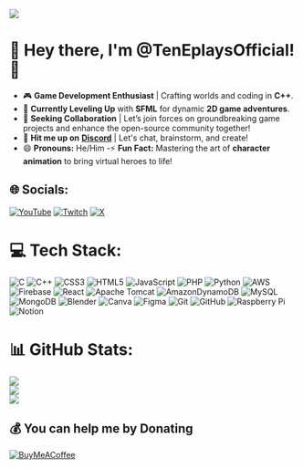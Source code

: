 [![](https://visitcount.itsvg.in/api?id=TenEplaysOfficial&icon=0&color=0)](https://visitcount.itsvg.in)

# 🌟 Hey there, I'm @TenEplaysOfficial! 🌟

- 🎮 **Game Development Enthusiast** | Crafting worlds and coding in **C++**.
- 🚀 **Currently Leveling Up** with **SFML** for dynamic **2D game adventures**.
- 🤝 **Seeking Collaboration** | Let’s join forces on groundbreaking game projects and enhance the open-source community together!
- 💬 **Hit me up on** [**Discord**](https://discord.com/invite/UH54hJ3SUx) | Let's chat, brainstorm, and create!
- 😄 **Pronouns:** He/Him
-⚡ **Fun Fact:** Mastering the art of **character animation** to bring virtual heroes to life!



## 🌐 Socials:
[![YouTube](https://img.shields.io/badge/YouTube-%23FF0000.svg?logo=YouTube&logoColor=white)](https://youtube.com/@teneplays) [![Twitch](https://img.shields.io/badge/Twitch-%239146FF.svg?logo=Twitch&logoColor=white)](https://twitch.tv/teneplays) [![X](https://img.shields.io/badge/X-black.svg?logo=X&logoColor=white)](https://x.com/teneplays) 


# 💻 Tech Stack:
![C](https://img.shields.io/badge/c-%2300599C.svg?style=plastic&logo=c&logoColor=white) ![C++](https://img.shields.io/badge/c++-%2300599C.svg?style=plastic&logo=c%2B%2B&logoColor=white) ![CSS3](https://img.shields.io/badge/css3-%231572B6.svg?style=plastic&logo=css3&logoColor=white) ![HTML5](https://img.shields.io/badge/html5-%23E34F26.svg?style=plastic&logo=html5&logoColor=white) ![JavaScript](https://img.shields.io/badge/javascript-%23323330.svg?style=plastic&logo=javascript&logoColor=%23F7DF1E) ![PHP](https://img.shields.io/badge/php-%23777BB4.svg?style=plastic&logo=php&logoColor=white) ![Python](https://img.shields.io/badge/python-3670A0?style=plastic&logo=python&logoColor=ffdd54)  ![AWS](https://img.shields.io/badge/AWS-%23FF9900.svg?style=plastic&logo=amazon-aws&logoColor=white) ![Firebase](https://img.shields.io/badge/firebase-%23039BE5.svg?style=plastic&logo=firebase) ![React](https://img.shields.io/badge/react-%2320232a.svg?style=plastic&logo=react&logoColor=%2361DAFB) ![Apache Tomcat](https://img.shields.io/badge/apache%20tomcat-%23F8DC75.svg?style=plastic&logo=apache-tomcat&logoColor=black) ![AmazonDynamoDB](https://img.shields.io/badge/Amazon%20DynamoDB-4053D6?style=plastic&logo=Amazon%20DynamoDB&logoColor=white) ![MySQL](https://img.shields.io/badge/mysql-4479A1.svg?style=plastic&logo=mysql&logoColor=white) ![MongoDB](https://img.shields.io/badge/MongoDB-%234ea94b.svg?style=plastic&logo=mongodb&logoColor=white) ![Blender](https://img.shields.io/badge/blender-%23F5792A.svg?style=plastic&logo=blender&logoColor=white) ![Canva](https://img.shields.io/badge/Canva-%2300C4CC.svg?style=plastic&logo=Canva&logoColor=white) ![Figma](https://img.shields.io/badge/figma-%23F24E1E.svg?style=plastic&logo=figma&logoColor=white) ![Git](https://img.shields.io/badge/git-%23F05033.svg?style=plastic&logo=git&logoColor=white) ![GitHub](https://img.shields.io/badge/github-%23121011.svg?style=plastic&logo=github&logoColor=white) ![Raspberry Pi](https://img.shields.io/badge/-RaspberryPi-C51A4A?style=plastic&logo=Raspberry-Pi) ![Notion](https://img.shields.io/badge/Notion-%23000000.svg?style=plastic&logo=notion&logoColor=white)

# 📊 GitHub Stats:
![](https://github-readme-stats.vercel.app/api?username=TenEplaysOfficial&theme=transparent&hide_border=true&include_all_commits=true&count_private=false)<br/>
![](https://github-readme-streak-stats.herokuapp.com/?user=TenEplaysOfficial&theme=transparent&hide_border=true)<br/>
![](https://github-readme-stats.vercel.app/api/top-langs/?username=TenEplaysOfficial&theme=transparent&hide_border=true&include_all_commits=true&count_private=false&layout=compact)
<!--
## 🏆 GitHub Trophies
![](https://github-profile-trophy.vercel.app/?username=TenEplays&theme=transparent&no-frame=true&no-bg=true&margin-w=4)
-->


  ## 💰 You can help me by Donating
  [![BuyMeACoffee](https://img.shields.io/badge/Buy%20Me%20a%20Coffee-ffdd00?style=for-the-badge&logo=buy-me-a-coffee&logoColor=black)](https://buymeacoffee.com/tene01) 

  
<!-- Proudly created with GPRM ( https://gprm.itsvg.in ) -->
